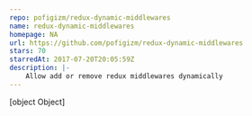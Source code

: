 ```yaml
---
repo: pofigizm/redux-dynamic-middlewares
name: redux-dynamic-middlewares
homepage: NA
url: https://github.com/pofigizm/redux-dynamic-middlewares
stars: 70
starredAt: 2017-07-20T20:05:59Z
description: |-
    Allow add or remove redux middlewares dynamically
---
```


[object Object]
